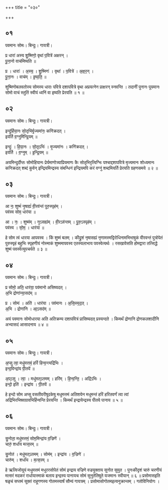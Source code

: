 +++
title = "०३०"

+++


## ०१
पवमानः सोमः। बिन्दुः। गायत्री।

प्र धारा॑ अस्य शु॒ष्मिणो॒ वृथा॑ प॒वित्रे॑ अक्षरन् ।  
पु॒ना॒नो वाच॑मिष्यति ॥

प्र । धाराः॑ । अ॒स्य॒ । शु॒ष्मिणः॑ । वृथा॑ । प॒वित्रे॑ । अ॒क्ष॒र॒न् ।  
पु॒ना॒नः । वाच॑म् । इ॒ष्य॒ति॒ ॥

शुष्मिणोबलवतोस्य सोमस्य धाराः पवित्रे दशापवित्रे वृथा अप्रयत्नेन प्राक्षरन् स्नवन्ति । तदानीं पुनानः पूयमानः सोमो वाचं स्तुतिं स्वीयं ध्वनिं वा इष्यति प्रेरयति ॥ १ ॥

## ०२
पवमानः सोमः। बिन्दुः। गायत्री।

इन्दु॑र्हिया॒नः सो॒तृभि॑र्मृ॒ज्यमा॑नः॒ कनि॑क्रदत् ।  
इय॑र्ति व॒ग्नुमि॑न्द्रि॒यम् ॥

इन्दुः॑ । हि॒या॒नः । सो॒तृऽभिः॑ । मृ॒ज्यमा॑नः । कनि॑क्रदत् ।  
इय॑र्ति । व॒ग्नुम् । इ॒न्द्रि॒यम् ॥

अयमिन्दुर्दीप्तः सोमोहियानः प्रेर्यमाणोत्र्याप्रियमाणः कैः सोतृभिरृत्विग्भिः पश्चाद्दशापवित्रे मृज्यमानः शोध्यमानः कनिक्रदत् शब्दं कुर्वन् इन्द्रियमिन्द्रस्य संबन्धिनं इन्द्रियमपि करं वग्नुं शब्दमियर्ति प्रेरयति ग्रहणसमये ॥ २ ॥

## ०३
पवमानः सोमः। बिन्दुः। गायत्री।

आ नः॒ शुष्मं॑ नृ॒षाह्यं॑ वी॒रव॑न्तं पुरु॒स्पृह॑म् ।  
पव॑स्व सोम॒ धार॑या ॥

आ । नः॒ । शुष्म॑म् । नृ॒ऽसह्य॑म् । वी॒रऽव॑न्तम् । पु॒रु॒ऽस्पृह॑म् ।  
पव॑स्व । सो॒म॒ । धार॑या ॥

हे सोम त्वं धारया आपवस्व । किं शुष्मं बलम् । कीद्रुशं नृषासह्यं नृणामस्मद्विरोधिनामभिभाषुकं वीरवन्तं पुत्रोपेतं पुरुस्पृहं बहुभिः स्पृहणीयं नोस्माकं शुष्ममापवस्व एतस्यलाभाय पवस्वेत्यर्थः । रसखावेसति होमद्वारा तत्सिद्धे शुष्मं पवस्वेत्युपचर्यते ॥ ३ ॥

## ०४
पवमानः सोमः। बिन्दुः। गायत्री।

प्र सोमो॒ अति॒ धार॑या॒ पव॑मानो असिष्यदत् ।  
अ॒भि द्रोणा॑न्या॒सद॑म् ॥

प्र । सोमः॑ । अति॑ । धार॑या । पव॑मानः । अ॒सि॒स्य॒द॒त् ।  
अ॒भि । द्रोणा॑नि । आ॒ऽसद॑म् ॥

अयं पवमानः सोमोधारया अति अतिक्रम्य दशापवित्रं प्रासिष्यदत् प्रस्यन्दते । किमर्थं द्रोणानि द्रोणकलशादीनि अभ्यासदं आसादनाय ॥ ४ ॥

## ०५
पवमानः सोमः। बिन्दुः। गायत्री।

अ॒प्सु त्वा॒ मधु॑मत्तमं॒ हरिं॑ हिन्व॒न्त्यद्रि॑भिः ।  
इन्द॒विन्द्रा॑य पी॒तये॑ ॥

अ॒प्ऽसु । त्वा॒ । मधु॑मत्ऽतमम् । हरि॑म् । हि॒न्व॒न्ति॒ । अद्रि॑ऽभिः ।  
इन्दो॒ इति॑ । इन्द्रा॑य । पी॒तये॑ ॥

हे इन्दो सोम अप्सु वसतीवरीषूदकेषु मधुमत्तमं अतिशयेन मधुमन्तं हरिं हरितवर्णं त्वा त्वां अद्रिभिरभिषवग्रावभिर्हिन्वन्ति प्रेरयन्ति । किमर्थं इन्द्रायेन्द्रस्य पीतये पानाय ॥ ५ ॥

## ०६
पवमानः सोमः। बिन्दुः। गायत्री।

सु॒नोता॒ मधु॑मत्तमं॒ सोम॒मिन्द्रा॑य व॒ज्रिणे॑ ।  
चारुं॒ शर्धा॑य मत्स॒रम् ॥

सु॒नोत॑ । मधु॑मत्ऽतमम् । सोम॑म् । इन्द्रा॑य । व॒ज्रिणे॑ ।  
चारु॑म् । शर्धा॑य । म॒त्स॒रम् ॥

हे ऋत्विजोयूयं मधुमत्तमं मधुररसोपेतं सोमं इन्द्राय वज्रिणे वज्रयुक्ताय सुनोत सुमुत । पुनःकीदृशं चारुं चरणीयं मत्सरं मदकरं रार्धायास्माकं बलाय इन्द्रस्य पानायच सोमं सुनुतेतिषूते यजमानः स्वीयान् ॥ ६ ॥ प्रसोमासइति षळृचं सप्तमं सूक्तं राहूगणस्य गोतमस्यार्षं सौम्यं गायत्रम् । प्रसोमासोगोतमइत्यनुक्रान्तम् । गतोविनियोगः ।